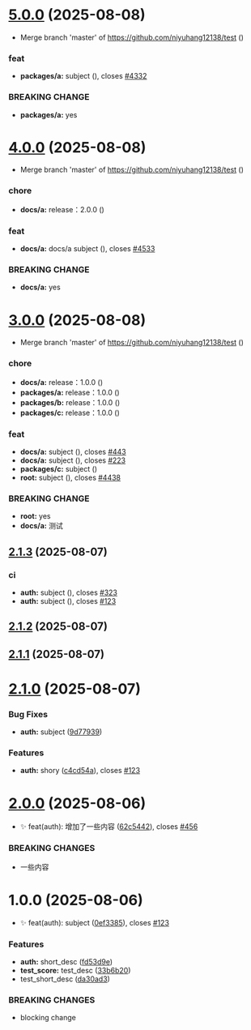 # [5.0.0](https://github.com/niyuhang12138/test/compare/v4.0.0...v5.0.0) (2025-08-08)


* Merge branch 'master' of https://github.com/niyuhang12138/test ([](https://github.com/niyuhang12138/test/commit/5f42970a14b809657de958aae95d5ef102839f5d))


### feat

* **packages/a:** subject ([](https://github.com/niyuhang12138/test/commit/3ba2d2aef01feedff0c15ff5b3a08b6695617d28)), closes [#4332](https://github.com/niyuhang12138/test/issues/4332)


### BREAKING CHANGE

* **packages/a:** yes

# [4.0.0](https://github.com/niyuhang12138/test/compare/v3.0.0...v4.0.0) (2025-08-08)


* Merge branch 'master' of https://github.com/niyuhang12138/test ([](https://github.com/niyuhang12138/test/commit/41526dd3b61136e075e870b284b0922d134e08b7))


### chore

* **docs/a:** release：2.0.0 ([](https://github.com/niyuhang12138/test/commit/34605ad3db9e6bf6aa937dd4640989b7f281455a))


### feat

* **docs/a:** docs/a subject ([](https://github.com/niyuhang12138/test/commit/397e904798b640be3754e773708e2b467da95019)), closes [#4533](https://github.com/niyuhang12138/test/issues/4533)


### BREAKING CHANGE

* **docs/a:** yes

# [3.0.0](https://github.com/niyuhang12138/test/compare/v2.1.3...v3.0.0) (2025-08-08)


* Merge branch 'master' of https://github.com/niyuhang12138/test ([](https://github.com/niyuhang12138/test/commit/b8f2deb43bca523dcf8fcedde2814e78c0743a2c))


### chore

* **docs/a:** release：1.0.0 ([](https://github.com/niyuhang12138/test/commit/6c8a24b66c44ae6d3a3ffea69753c0ca527aa97c))
* **packages/a:** release：1.0.0 ([](https://github.com/niyuhang12138/test/commit/45cd1a7480652130bedf06dd805f41d2c202e76e))
* **packages/b:** release：1.0.0 ([](https://github.com/niyuhang12138/test/commit/e435f54454b2d5f04c8fd497eb07f1ad9672e1a0))
* **packages/c:** release：1.0.0 ([](https://github.com/niyuhang12138/test/commit/b9609e52fee7d364a52d8b4a5b7abd4577c64a48))


### feat

* **docs/a:** subject ([](https://github.com/niyuhang12138/test/commit/8633bd1bd20f82f9bfa58006f2aba5eea63bbd77)), closes [#443](https://github.com/niyuhang12138/test/issues/443)
* **docs/a:** subject ([](https://github.com/niyuhang12138/test/commit/e17d74da8b6c5ada99e9aaca1a6521212fce1d01)), closes [#223](https://github.com/niyuhang12138/test/issues/223)
* **packages/c:** subject ([](https://github.com/niyuhang12138/test/commit/41df603db6ad9bec1cb447f403b61632d1a1a57d))
* **root:** subject ([](https://github.com/niyuhang12138/test/commit/b23e14d971dbf83c0fc806d174813cca66a19088)), closes [#4438](https://github.com/niyuhang12138/test/issues/4438)


### BREAKING CHANGE

* **root:** yes
* **docs/a:** 测试

## [2.1.3](https://github.com/niyuhang12138/test/compare/v2.1.2...v2.1.3) (2025-08-07)


### ci

* **auth:** subject ([](https://github.com/niyuhang12138/test/commit/b4efde488c4ba25842cd9d56d633483f7c9db53f)), closes [#323](https://github.com/niyuhang12138/test/issues/323)
* **auth:** subject ([](https://github.com/niyuhang12138/test/commit/9b8fce7fd5d72c6719439ce33de0c7ec8573dd50)), closes [#123](https://github.com/niyuhang12138/test/issues/123)

## [2.1.2](https://github.com/niyuhang12138/test/compare/v2.1.1...v2.1.2) (2025-08-07)

## [2.1.1](https://github.com/niyuhang12138/test/compare/v2.1.0...v2.1.1) (2025-08-07)

# [2.1.0](https://github.com/niyuhang12138/test/compare/v2.0.0...v2.1.0) (2025-08-07)


### Bug Fixes

* **auth:** subject ([9d77939](https://github.com/niyuhang12138/test/commit/9d7793956d2d2273d3027b0f913ddab2957a977f))


### Features

* **auth:** shory ([c4cd54a](https://github.com/niyuhang12138/test/commit/c4cd54a5c7f2e876c1c35490000d043d4ee18273)), closes [#123](https://github.com/niyuhang12138/test/issues/123)

# [2.0.0](https://github.com/niyuhang12138/test/compare/v1.0.0...v2.0.0) (2025-08-06)


* :sparkles: feat(auth): 增加了一些内容 ([62c5442](https://github.com/niyuhang12138/test/commit/62c54427c465e772f4ba07a752cbddf1113e7869)), closes [#456](https://github.com/niyuhang12138/test/issues/456)


### BREAKING CHANGES

* 一些内容

# 1.0.0 (2025-08-06)


* :sparkles: feat(auth): subject ([0ef3385](https://github.com/niyuhang12138/test/commit/0ef3385942f620b621ef0b546b1ef41a90693c30)), closes [#123](https://github.com/niyuhang12138/test/issues/123)


### Features

* **auth:** short_desc ([fd53d9e](https://github.com/niyuhang12138/test/commit/fd53d9e3989728c270ff33218798bc3a3c3763a0))
* **test_score:** test_desc ([33b6b20](https://github.com/niyuhang12138/test/commit/33b6b20fd7a7b62d4d2763bf1894bd88f890fb74))
* test_short_desc ([da30ad3](https://github.com/niyuhang12138/test/commit/da30ad3da88c8c4c5f39a2cb09bc3f67cd4f2f93))


### BREAKING CHANGES

* blocking change
